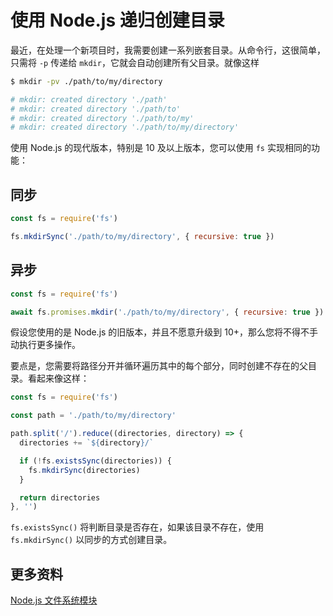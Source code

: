 # 使用 Node.js 递归创建目录

最近，在处理一个新项目时，我需要创建一系列嵌套目录。从命令行，这很简单，只需将 `-p` 传递给 `mkdir`，它就会自动创建所有父目录。就像这样

```bash
$ mkdir -pv ./path/to/my/directory

# mkdir: created directory './path'
# mkdir: created directory './path/to'
# mkdir: created directory './path/to/my'
# mkdir: created directory './path/to/my/directory'
```

使用 Node.js 的现代版本，特别是 10 及以上版本，您可以使用 `fs` 实现相同的功能：

## 同步

```js
const fs = require('fs')

fs.mkdirSync('./path/to/my/directory', { recursive: true })
```

## 异步

```js
const fs = require('fs')

await fs.promises.mkdir('./path/to/my/directory', { recursive: true })
```

假设您使用的是 Node.js 的旧版本，并且不愿意升级到 10+，那么您将不得不手动执行更多操作。

要点是，您需要将路径分开并循环遍历其中的每个部分，同时创建不存在的父目录。看起来像这样：

```js
const fs = require('fs')

const path = './path/to/my/directory'

path.split('/').reduce((directories, directory) => {
  directories += `${directory}/`

  if (!fs.existsSync(directories)) {
    fs.mkdirSync(directories)
  }

  return directories
}, '')
```

`fs.existsSync()` 将判断目录是否存在，如果该目录不存在，使用 `fs.mkdirSync()` 以同步的方式创建目录。

## 更多资料

[Node.js 文件系统模块](https://www.jianshu.com/p/ad21cc8ac42a)
